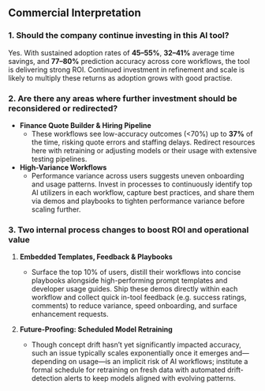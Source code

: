 ## Commercial Interpretation

### 1. Should the company continue investing in this AI tool?  
Yes. With sustained adoption rates of **45–55%**, **32–41%** average time savings, and **77–80%** prediction accuracy across core workflows, the tool is delivering strong ROI. Continued investment in refinement and scale is likely to multiply these returns as adoption grows with good practise.

### 2. Are there any areas where further investment should be reconsidered or redirected?  
- **Finance Quote Builder & Hiring Pipeline**  
  - These workflows see low-accuracy outcomes (<70%) up to **37%** of the time, risking quote errors and staffing delays. Redirect resources here with retraining or adjusting models or their usage with extensive testing pipelines.  
- **High-Variance Workflows**  
  - Performance variance across users suggests uneven onboarding and usage patterns. Invest in processes to continuously identify top AI utilizers in each workflow, capture best practices, and share them via demos and playbooks to tighten performance variance before scaling further.

### 3. Two internal process changes to boost ROI and operational value  

1. **Embedded Templates, Feedback & Playbooks**  
   - Surface the top 10% of users, distill their workflows into concise playbooks alongside high-performing prompt templates and developer usage guides. Ship these demos directly within each workflow and collect quick in-tool feedback (e.g. success ratings, comments) to reduce variance, speed onboarding, and surface enhancement requests.

2. **Future-Proofing: Scheduled Model Retraining**
   - Though concept drift hasn’t yet significantly impacted accuracy, such an issue typically scales exponentially once it emerges and—depending on usage—is an implicit risk of AI workflows; institute a formal schedule for retraining on fresh data with automated drift-detection alerts to keep models aligned with evolving patterns.